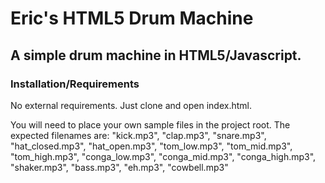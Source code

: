 # Eric's HTML5 Drum Machine
## A simple drum machine in HTML5/Javascript.
### Installation/Requirements
No external requirements. Just clone and open index.html.

You will need to place your own sample files in the project root. The expected filenames are: "kick.mp3", "clap.mp3", "snare.mp3", "hat_closed.mp3", "hat_open.mp3", "tom_low.mp3", "tom_mid.mp3", "tom_high.mp3", "conga_low.mp3", "conga_mid.mp3", "conga_high.mp3", "shaker.mp3", "bass.mp3", "eh.mp3", "cowbell.mp3"
